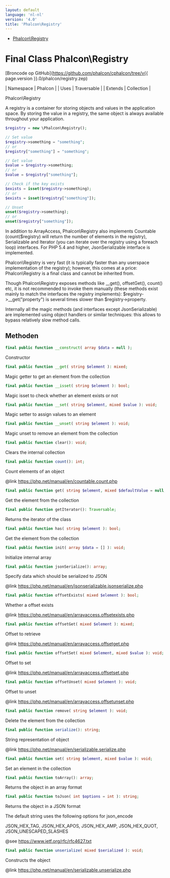 ```yaml
---
layout: default
language: 'nl-nl'
version: '4.0'
title: 'Phalcon\Registry'
---
```


* [Phalcon\Registry](#registry)

<h1 id="registry">Final Class Phalcon\Registry</h1>

[Broncode op GitHub](https://github.com/phalcon/cphalcon/tree/v{{ page.version }}.0/phalcon/registry.zep)

| Namespace | Phalcon | | Uses | Traversable | | Extends | Collection |

Phalcon\Registry

A registry is a container for storing objects and values in the application space. By storing the value in a registry, the same object is always available throughout your application.

```php
$registry = new \Phalcon\Registry();

// Set value
$registry->something = "something";
// or
$registry["something"] = "something";

// Get value
$value = $registry->something;
// or
$value = $registry["something"];

// Check if the key exists
$exists = isset($registry->something);
// or
$exists = isset($registry["something"]);

// Unset
unset($registry->something);
// or
unset($registry["something"]);
```

In addition to ArrayAccess, Phalcon\Registry also implements Countable (count($registry) will return the number of elements in the registry), Serializable and Iterator (you can iterate over the registry using a foreach loop) interfaces. For PHP 5.4 and higher, JsonSerializable interface is implemented.

Phalcon\Registry is very fast (it is typically faster than any userspace implementation of the registry); however, this comes at a price: Phalcon\Registry is a final class and cannot be inherited from.

Though Phalcon\Registry exposes methods like __get(), offsetGet(), count() etc, it is not recommended to invoke them manually (these methods exist mainly to match the interfaces the registry implements): $registry->__get("property") is several times slower than $registry->property.

Internally all the magic methods (and interfaces except JsonSerializable) are implemented using object handlers or similar techniques: this allows to bypass relatively slow method calls.

## Methoden

```php
final public function __construct( array $data = null );
```

Constructor

```php
final public function __get( string $element ): mixed;
```

Magic getter to get an element from the collection

```php
final public function __isset( string $element ): bool;
```

Magic isset to check whether an element exists or not

```php
final public function __set( string $element, mixed $value ): void;
```

Magic setter to assign values to an element

```php
final public function __unset( string $element ): void;
```

Magic unset to remove an element from the collection

```php
final public function clear(): void;
```

Clears the internal collection

```php
final public function count(): int;
```

Count elements of an object

@link https://php.net/manual/en/countable.count.php

```php
final public function get( string $element, mixed $defaultValue = null, string $cast = null ): mixed;
```

Get the element from the collection

```php
final public function getIterator(): Traversable;
```

Returns the iterator of the class

```php
final public function has( string $element ): bool;
```

Get the element from the collection

```php
final public function init( array $data = [] ): void;
```

Initialize internal array

```php
final public function jsonSerialize(): array;
```

Specify data which should be serialized to JSON

@link https://php.net/manual/en/jsonserializable.jsonserialize.php

```php
final public function offsetExists( mixed $element ): bool;
```

Whether a offset exists

@link https://php.net/manual/en/arrayaccess.offsetexists.php

```php
final public function offsetGet( mixed $element ): mixed;
```

Offset to retrieve

@link https://php.net/manual/en/arrayaccess.offsetget.php

```php
final public function offsetSet( mixed $element, mixed $value ): void;
```

Offset to set

@link https://php.net/manual/en/arrayaccess.offsetset.php

```php
final public function offsetUnset( mixed $element ): void;
```

Offset to unset

@link https://php.net/manual/en/arrayaccess.offsetunset.php

```php
final public function remove( string $element ): void;
```

Delete the element from the collection

```php
final public function serialize(): string;
```

String representation of object

@link https://php.net/manual/en/serializable.serialize.php

```php
final public function set( string $element, mixed $value ): void;
```

Set an element in the collection

```php
final public function toArray(): array;
```

Returns the object in an array format

```php
final public function toJson( int $options = int ): string;
```

Returns the object in a JSON format

The default string uses the following options for json_encode

JSON_HEX_TAG, JSON_HEX_APOS, JSON_HEX_AMP, JSON_HEX_QUOT, JSON_UNESCAPED_SLASHES

@see https://www.ietf.org/rfc/rfc4627.txt

```php
final public function unserialize( mixed $serialized ): void;
```

Constructs the object

@link https://php.net/manual/en/serializable.unserialize.php